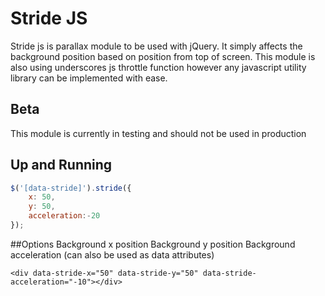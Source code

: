 # Stride JS
Stride js is parallax module to be used with jQuery. It simply affects the background position based on position from top of screen. This module is also using underscores js throttle function however any javascript utility library can be implemented with ease.

## Beta
This module is currently in testing and should not be used in production

## Up and Running
```javascript
$('[data-stride]').stride({
    x: 50,
    y: 50,
    acceleration:-20
});
```

##Options
Background x position
Background y position
Background acceleration
(can also be used as data attributes)

`<div data-stride-x="50" data-stride-y="50" data-stride-acceleration="-10"></div>`